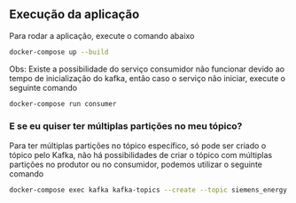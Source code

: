 ## Execução da aplicação
Para rodar a aplicação, execute o comando abaixo
``` bash
docker-compose up --build
```

Obs: Existe a possibilidade do serviço consumidor não funcionar devido ao tempo de inicialização do kafka, então caso o serviço não iniciar, execute o seguinte comando
```bash
docker-compose run consumer
```

### E se eu quiser ter múltiplas partições no meu tópico?
Para ter múltiplas partições no tópico específico, só pode ser criado o tópico pelo Kafka, não há possibilidades de criar o tópico com múltiplas partições no produtor ou no consumidor, podemos utilizar o seguinte comando
```bash
docker-compose exec kafka kafka-topics --create --topic siemens_energy --partitions 3 --bootstrap-server kafka:9092
```